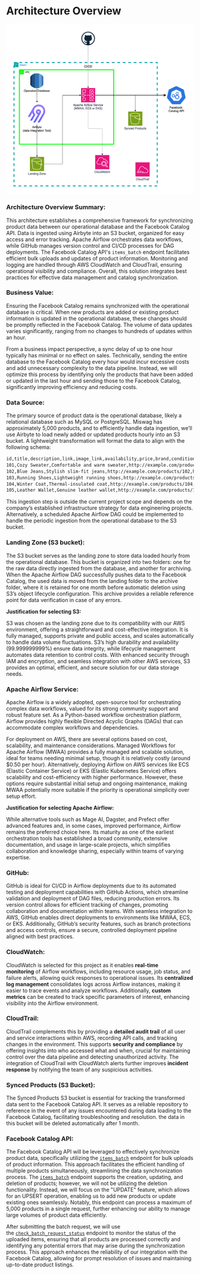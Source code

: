 # Architecture Overview

![miswag FB data Sync.drawio (4).png](./pics/data_architecture.png)

### Architecture Overview Summary:

This architecture establishes a comprehensive framework for synchronizing product data between our operational database and the Facebook Catalog API. Data is ingested using Airbyte into an S3 bucket, organized for easy access and error tracking. Apache Airflow orchestrates data workflows, while GitHub manages version control and CI/CD processes for DAG deployments. The Facebook Catalog API's `items_batch` endpoint facilitates efficient bulk uploads and updates of product information. Monitoring and logging are handled through AWS CloudWatch and CloudTrail, ensuring operational visibility and compliance. Overall, this solution integrates best practices for effective data management and catalog synchronization.

### Business Value:

Ensuring the Facebook Catalog remains synchronized with the operational database is critical. When new products are added or existing product information is updated in the operational database, these changes should be promptly reflected in the Facebook Catalog. The volume of data updates varies significantly, ranging from no changes to hundreds of updates within an hour.

From a business impact perspective, a sync delay of up to one hour typically has minimal or no effect on sales. Technically, sending the entire database to the Facebook Catalog every hour would incur excessive costs and add unnecessary complexity to the data pipeline. Instead, we will optimize this process by identifying only the products that have been added or updated in the last hour and sending those to the Facebook Catalog, significantly improving efficiency and reducing costs.

### Data Source:

The primary source of product data is the operational database, likely a relational database such as MySQL or PostgreSQL. Miswag has approximately 5,000 products, and to efficiently handle data ingestion, we’ll use Airbyte to load newly added or updated products hourly into an S3 bucket. A lightweight transformation will format the data to align with the following schema:

```markdown
id,title,description,link,image_link,availability,price,brand,condition,product_type
101,Cozy Sweater,Comfortable and warm sweater,http://example.com/products/101,http://example.com/images/101.jpg,in stock,25.99 USD,BrandA,new,Apparel > Clothing > Sweaters
102,Blue Jeans,Stylish slim-fit jeans,http://example.com/products/102,http://example.com/images/102.jpg,in stock,45.50 USD,BrandB,new,Apparel > Clothing > Jeans
103,Running Shoes,Lightweight running shoes,http://example.com/products/103,http://example.com/images/103.jpg,preorder,75.00 USD,BrandC,new,Sports > Footwear > Running Shoes
104,Winter Coat,Thermal-insulated coat,http://example.com/products/104,http://example.com/images/104.jpg,in stock,120.00 USD,BrandD,new,Apparel > Clothing > Coats
105,Leather Wallet,Genuine leather wallet,http://example.com/products/105,http://example.com/images/105.jpg,out of stock,30.00 USD,BrandE,new,Accessories > Wallets
```

This ingestion step is outside the current project scope and depends on the company’s established infrastructure strategy for data engineering projects. Alternatively, a scheduled Apache Airflow DAG could be implemented to handle the periodic ingestion from the operational database to the S3 bucket.

### Landing Zone (S3 bucket):

The S3 bucket serves as the landing zone to store data loaded hourly from the operational database. This bucket is organized into two folders: one for the raw data directly ingested from the database, and another for archiving. When the Apache Airflow DAG successfully pushes data to the Facebook Catalog, the used data is moved from the landing folder to the archive folder, where it is retained for one month before automatic deletion using S3’s object lifecycle configuration. This archive provides a reliable reference point for data verification in case of any errors.

**Justification for selecting S3:**

S3 was chosen as the landing zone due to its compatibility with our AWS environment, offering a straightforward and cost-effective integration. It is fully managed, supports private and public access, and scales automatically to handle data volume fluctuations. S3’s high durability and availability (99.999999999%) ensure data integrity, while lifecycle management automates data retention to control costs. With enhanced security through IAM and encryption, and seamless integration with other AWS services, S3 provides an optimal, efficient, and secure solution for our data storage needs.

### Apache Airflow Service:

Apache Airflow is a widely adopted, open-source tool for orchestrating complex data workflows, valued for its strong community support and robust feature set. As a Python-based workflow orchestration platform, Airflow provides highly flexible Directed Acyclic Graphs (DAGs) that can accommodate complex workflows and dependencies.

For deployment on AWS, there are several options based on cost, scalability, and maintenance considerations. Managed Workflows for Apache Airflow (MWAA) provides a fully managed and scalable solution, ideal for teams needing minimal setup, though it is relatively costly (around $0.50 per hour). Alternatively, deploying Airflow on AWS services like ECS (Elastic Container Service) or EKS (Elastic Kubernetes Service) offers scalability and cost-efficiency with higher performance. However, these options require substantial initial setup and ongoing maintenance, making MWAA potentially more suitable if the priority is operational simplicity over setup effort.

**Justification for selecting Apache Airflow:**

While alternative tools such as Mage AI, Dagster, and Prefect offer advanced features and, in some cases, improved performance, Airflow remains the preferred choice here. Its maturity as one of the earliest orchestration tools has established a broad community, extensive documentation, and usage in large-scale projects, which simplifies collaboration and knowledge sharing, especially within teams of varying expertise.

### GitHub:

GitHub is ideal for CI/CD in Airflow deployments due to its automated testing and deployment capabilities with GitHub Actions, which streamline validation and deployment of DAG files, reducing production errors. Its version control allows for efficient tracking of changes, promoting collaboration and documentation within teams. With seamless integration to AWS, GitHub enables direct deployments to environments like MWAA, ECS, or EKS. Additionally, GitHub’s security features, such as branch protections and access controls, ensure a secure, controlled deployment pipeline aligned with best practices.

### CloudWatch:

CloudWatch is selected for this project as it enables **real-time monitoring** of Airflow workflows, including resource usage, job status, and failure alerts, allowing quick responses to operational issues. Its **centralized log management** consolidates logs across Airflow instances, making it easier to trace events and analyze workflows. Additionally, **custom metrics** can be created to track specific parameters of interest, enhancing visibility into the Airflow environment.

### CloudTrail:

CloudTrail complements this by providing a **detailed audit trail** of all user and service interactions within AWS, recording API calls, and tracking changes in the environment. This supports **security and compliance** by offering insights into who accessed what and when, crucial for maintaining control over the data pipeline and detecting unauthorized activity. The integration of CloudTrail with CloudWatch alerts further improves **incident response** by notifying the team of any suspicious activities.

### Synced Products (S3 Bucket):

The Synced Products S3 bucket is essential for tracking the transformed data sent to the Facebook Catalog API. It serves as a reliable repository to reference in the event of any issues encountered during data loading to the Facebook Catalog, facilitating troubleshooting and resolution. the data in this bucket will be deleted automatically after 1 month.

### Facebook Catalog API:

The Facebook Catalog API will be leveraged to effectively synchronize product data, specifically utilizing the [`items_batch`](https://developers.facebook.com/docs/marketing-api/catalog-batch/guides/send-product-updates) endpoint for bulk uploads of product information. This approach facilitates the efficient handling of multiple products simultaneously, streamlining the data synchronization process. The [`items_batch`](https://developers.facebook.com/docs/marketing-api/catalog-batch/guides/send-product-updates) endpoint supports the creation, updating, and deletion of products; however, we will not be utilizing the deletion functionality. Instead, we will focus on the "UPDATE" feature, which allows for an UPSERT operation, enabling us to add new products or update existing ones seamlessly. Notably, this endpoint can process a maximum of 5,000 products in a single request, further enhancing our ability to manage large volumes of product data efficiently.

After submitting the batch request, we will use the [`check_batch_request_status`](https://developers.facebook.com/docs/marketing-api/catalog-batch/guides/get-batch-request) endpoint to monitor the status of the uploaded items, ensuring that all products are processed correctly and identifying any potential errors that may arise during the synchronization process. This approach enhances the reliability of our integration with the Facebook Catalog, allowing for prompt resolution of issues and maintaining up-to-date product listings.